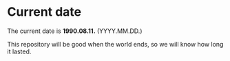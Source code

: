 # Current date

The current date is **1990.08.11.** (YYYY.MM.DD.)

This repository will be good when the world ends, so we will know how long it lasted.